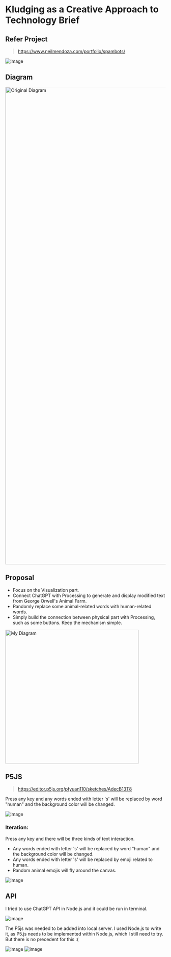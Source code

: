 # Kludging as a Creative Approach to Technology Brief

## Refer Project
> https://www.neilmendoza.com/portfolio/spambots/

![image](https://github.com/pfyuan110/CT3-FA23/assets/113642868/b81ead66-52dc-48be-a51e-838e229f447a)

## Diagram

<img width="1496" alt="Original Diagram" src="https://github.com/pfyuan110/CT3-FA23/assets/113642868/2f802b19-ea16-4b08-8bf3-6752548fba67">

## Proposal
- Focus on the Visualization part.
- Connect ChatGPT with Processing to generate and display modified text from George Orwell's Animal Farm.
- Randomly replace some animal-related words with human-related words.
- Simply build the connection between physical part with Processing, such as some buttons. Keep the mechanism simple.

<img width="419" alt="My Diagram" src="https://github.com/pfyuan110/CT3-FA23/assets/113642868/45cc5b3b-d178-443a-a421-3549fc2289ed">

## P5JS
> https://editor.p5js.org/pfyuan110/sketches/AdecB13T8

Press any key and any words ended with letter 's' will be replaced by word "human" and the background color will be changed.

![image](https://github.com/pfyuan110/CT3-FA23/assets/113642868/f5455f1a-db55-4d24-9d8e-e39891af7df1)

### Iteration:
Press any key and there will be three kinds of text interaction. 
- Any words ended with letter 's' will be replaced by word "human" and the background color will be changed.
- Any words ended with letter 's' will be replaced by emoji related to human.
- Random animal emojis will fly around the canvas.

![image](https://github.com/pfyuan110/CT3-FA23/assets/113642868/0db09d95-2e15-40b7-823b-5c3a5039a8bc)


## API
I tried to use ChatGPT API in Node.js and it could be run in terminal.

![image](https://github.com/pfyuan110/CT3-FA23/assets/113642868/b88f4c7a-dca5-4042-b36c-d9965b699782)

The P5js was needed to be added into local server. I used Node.js to write it, as P5.js needs to be implemented within Node.js, which I still need to try. But there is no precedent for this :(

![image](https://github.com/pfyuan110/CT3-FA23/assets/113642868/d196439e-b309-4625-9c04-954c3a8361d8)
![image](https://github.com/pfyuan110/CT3-FA23/assets/113642868/caf8cc3a-c522-4d2a-ba5f-12b5997d1603)


